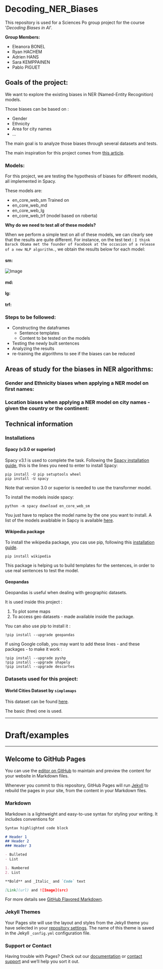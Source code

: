 # Decoding_NER_Biases

This repository is used for a Sciences Po group project for the course '*Decoding Biases in AI*'.

**Group Members:**

- Eleanora BONEL
- Ryan HACHEM
- Adrien HANS
- Sara KEMPPAINEN
- Pablo PIGUET

## Goals of the project: 

We want to explore the existing biases in NER (Named-Entity Recognition) models. 

Those biases can be based on :
- Gender
- Ethnicity
- Area for city names
- ...

The main goal is to analyze those biases through several datasets and tests. 

The main inspiration for this project comes from [this article](https://arxiv.org/pdf/2008.03415.pdf).


### Models: 

For this project, we are testing the hypothesis of biases for different models, all implemented in Spacy. 

These models are:

- en_core_web_sm
  Trained on 
- en_core_web_md
- en_core_web_lg
- en_core_web_trf (model based on roberta)

**Why do we need to test all of these models?**

When we perform a simple test on all of these models, we can clearly see that the results are quite different. 
For instance, on the test text : `I think Barack Obama met the founder of Facebook at the occasion of a release of a new NLP algorithm.`, we obtain the results below for each model: 

#### sm:
![Image](.../images/sm.JPG)
#### md:

#### lg:

#### trf:


### Steps to be followed:

- Constructing the dataframes 
  - Sentence templates
  - Content to be tested on the models
- Testing the newly built sentences 
- Analyzing the results 
- re-training the algorithms to see if the biases can be reduced

## Areas of study for the biases in NER algorithms: 
### Gender and Ethnicity biases when applying a NER model on first names:

### Location biases when applying a NER model on city names -given the country or the continent:



## Technical information

### Installations

#### Spacy (v3.0 or superior)

Spacy v3.1 is used to complete the task. 
Following the [Spacy installation guide](https://spacy.io/usage), this is the lines you need to enter to install Spacy: 

```
pip install -U pip setuptools wheel
pip install -U spacy
```

Note that version 3.0 or superior is needed to use the transformer model.

To install the models inside spacy: 

```
python -m spacy download en_core_web_sm
```

You just have to replace the model name by the one you want to install. A list of the models avaiblable in Sapcy is available [here](https://spacy.io/usage/models).

#### Wikipedia package

To install the wikipedia package, you cas use pip, following this [installation guide](https://pypi.org/project/wikipedia/).

```
pip install wikipedia 
```

This package is helping us to build templates for the sentences, in order to use real sentences to test the model. 



#### Geopandas 

Geopandas is useful when dealing with geographic datasets. 

It is used inside this project :
1) To plot some maps 
2) To access geo datasets - made available inside the package. 


You can also use pip to install it : 
```
!pip install --upgrade geopandas
```
If using Google collab, you may want to add these lines - and these packages - to make it work : 

```
!pip install --upgrade pyshp
!pip install --upgrade shapely
!pip install --upgrade descartes
```

### Datasets used for this project: 

#### World Cities Dataset by `simplemaps`

This dataset can be found [here](https://simplemaps.com/data/world-cities). 

The basic (free) one is used.



--------------------
# Draft/examples
-------------------



## Welcome to GitHub Pages

You can use the [editor on GitHub](https://github.com/adrihans/Decoding_NER_Biases/edit/main/docs/index.md) to maintain and preview the content for your website in Markdown files.

Whenever you commit to this repository, GitHub Pages will run [Jekyll](https://jekyllrb.com/) to rebuild the pages in your site, from the content in your Markdown files.

### Markdown

Markdown is a lightweight and easy-to-use syntax for styling your writing. It includes conventions for

```markdown
Syntax highlighted code block

# Header 1
## Header 2
### Header 3

- Bulleted
- List

1. Numbered
2. List

**Bold** and _Italic_ and `Code` text

[Link](url) and ![Image](src)
```

For more details see [GitHub Flavored Markdown](https://guides.github.com/features/mastering-markdown/).

### Jekyll Themes

Your Pages site will use the layout and styles from the Jekyll theme you have selected in your [repository settings](https://github.com/adrihans/Decoding_NER_Biases/settings/pages). The name of this theme is saved in the Jekyll `_config.yml` configuration file.

### Support or Contact

Having trouble with Pages? Check out our [documentation](https://docs.github.com/categories/github-pages-basics/) or [contact support](https://support.github.com/contact) and we’ll help you sort it out.
